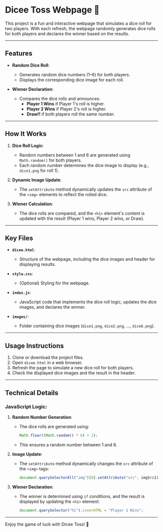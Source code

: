 # Dicee Toss Webpage 🎲

This project is a fun and interactive webpage that simulates a dice roll for two players. With each refresh, the webpage randomly generates dice rolls for both players and declares the winner based on the results.

---

## Features

- **Random Dice Roll**:
  - Generates random dice numbers (1–6) for both players.
  - Displays the corresponding dice image for each roll.

- **Winner Declaration**:
  - Compares the dice rolls and announces:
    - **Player 1 Wins** if Player 1's roll is higher.
    - **Player 2 Wins** if Player 2's roll is higher.
    - **Draw!!** if both players roll the same number.

---

## How It Works

1. **Dice Roll Logic**:
   - Random numbers between 1 and 6 are generated using `Math.random()` for both players.
   - Each random number determines the dice image to display (e.g., `dice1.png` for roll 1).

2. **Dynamic Image Update**:
   - The `setAttribute` method dynamically updates the `src` attribute of the `<img>` elements to reflect the rolled dice.

3. **Winner Calculation**:
   - The dice rolls are compared, and the `<h1>` element's content is updated with the result (Player 1 wins, Player 2 wins, or Draw).

---

## Key Files

- **`dicee.html`**:
  - Structure of the webpage, including the dice images and header for displaying results.

- **`style.css`**:
  - (Optional) Styling for the webpage.

- **`index.js`**:
  - JavaScript code that implements the dice roll logic, updates the dice images, and declares the winner.

- **`images/`**:
  - Folder containing dice images (`dice1.png`, `dice2.png`, ..., `dice6.png`).

---

## Usage Instructions

1. Clone or download the project files.
2. Open `dicee.html` in a web browser.
3. Refresh the page to simulate a new dice roll for both players.
4. Check the displayed dice images and the result in the header.

---

## Technical Details

### JavaScript Logic:

1. **Random Number Generation**:
   - The dice rolls are generated using:
     ```javascript
     Math.floor((Math.random() * 6) + 1);
     ```
   - This ensures a random number between 1 and 6.

2. **Image Update**:
   - The `setAttribute` method dynamically changes the `src` attribute of the `<img>` tags:
     ```javascript
     document.querySelectorAll("img")[0].setAttribute("src", imgSrc1);
     ```

3. **Winner Declaration**:
   - The winner is determined using `if` conditions, and the result is displayed by updating the `<h1>` element:
     ```javascript
     document.querySelector("h1").innerHTML = "Player 1 Wins";
     ```

---

Enjoy the game of luck with Dicee Toss! 🎲
